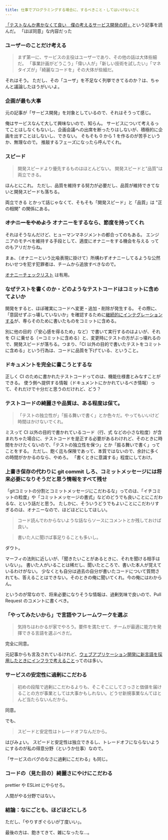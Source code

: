 ```yaml
---
title: 仕事でプログラミングする場合に、するべきこと・してはいけないこと
---
```


[「テストなんか書かなくて良い　僕の考えるサービス開発の肝」](http://mosa-siru.hatenablog.com/entry/2016/03/06/173930#%E3%82%B5%E3%83%BC%E3%83%93%E3%82%B9%E3%81%AE%E5%AE%89%E5%AE%9A%E6%80%A7%E3%81%AB%E9%81%8E%E5%89%B0%E3%81%AB%E3%81%93%E3%81%A0%E3%82%8F%E3%82%8B)という記事を読んだ。
「ほぼ同意」な内容だった

### ユーザーのことだけ考える

> まず第一に、サービスの主役はユーザーであり、その他の話は大体些細だ。
> 「事業計画がどうこう」「偉い人が」「新しい技術を試したい」「マネタイズが」「綺麗なコードを」その大体が些細だ。

それはそう。
ただし、その「ユーザ」を不足なく列挙できてるのか？は、ちゃんと議論したほうがいいよ。

### 企画が最も大事

元の記事が「サービス開発」を対象としているので、それはそうって感じ。

俺はサービスなんて大して興味ないので、知らん。
サービスについて考えるってことはしなくもないし、企画会議への出席を断ったりはしないが、積極的に企画を出すことはしないし、できない。
そもそも 0 から 1 を作るのが苦手というか、無理なので。
推敲するフェーズになったら呼んでくれ。

### スピード

> 開発スピードより優先するものはほとんどない。
> 開発スピードと"品質"は両立できる。

ほんとにこれ。
ただし、品質を維持する努力が必要だし、品質が維持できてないと開発スピードも落ちる。

両立できる とかって話じゃなくて、そもそも「開発スピード」と「品質」は "正の相関" の関係にある。

### ~~オナニーをやめよう~~ オナニーをするなら、節度を持ってくれ

それはそうなんだけど、ヒューマンマネジメントの都合ってのもある。
エンジニアのモチベを維持する手段として、適度にオナニーをする機会を与える ってのもアリだからね。

まぁ、（オナニーという比喩表現に掛けて）所構わずオナニーしてるような公然わいせつを犯す犯罪者は、チームから追放すべきなので。

[オナニーチェックリスト](http://mosa-siru.hatenablog.com/entry/2016/03/06/173930#%E3%82%AA%E3%83%8A%E3%83%8B%E3%83%BC%E3%83%81%E3%82%A7%E3%83%83%E3%82%AF%E3%83%AA%E3%82%B9%E3%83%88) は有用。

### なぜテストを書くのか・どのようなテストコードはコミットに含めてよいか

開発をすると、ほぼ確実にコードへ変更・追加・削除が発生する。
その際に、「意図せずぶっ壊していないか」を確認するために[継続的にインテグレーションする](https://ja.wikipedia.org/wiki/%E7%B6%99%E7%B6%9A%E7%9A%84%E3%82%A4%E3%83%B3%E3%83%86%E3%82%B0%E3%83%AC%E3%83%BC%E3%82%B7%E3%83%A7%E3%83%B3)が、専らそのために書いたものをコミットに含める。

別に他の目的（「安心感を得るため」など）で書いて実行するのはよいが、それを CI に乗せる（＝コミットに含める）と、変更時にテストの方がぶっ壊れるので、開発スピードが落ちる。つまり、「CI 以外の目的で書いたテストをコミットに含める」という行為は、コードに品質を下げている、ということ。

### ドキュメントを完全に書こうとするな

正しく CI のために書かれたテストコードってのは、機能仕様書とみなすことができる。
使う側へ提供する情報（ドキュメントにかかれているべき情報）って、それだけで十分だと思うのだけれど、どう？

### テストコードの綺麗さや品質は、ある程度は保て。

> 「テストの独立性が」「振る舞いで書く」とか色々だ。やってもいいけど時間はかけないでくれ。

ミスって CI 以外の目的で書かれているコード（行、式 などの小さな粒度）が含まれちゃた場合に、テストコードを是正する必要があるわけれど、そのときに時間をかけたくないので、「テストの独立性を保つ」とか「振る舞いで書く」ってことをする。
ただし、飽く迄も保険であって、本質ではないので、余計に多くの時間がかかるのなら、やめろ。
「書くときに意識する」程度にしておけ。

### 上書き保存の代わりに git commit しろ、コミットメッセージには将来必要になりそうだと思う情報をすべて残せ

「gitコミットの分割とコミットメッセージにこだわるな」ってのは、「イチコミットの粒度」や「コミットメッセージの書式」などのどうでも良いことにこだわるな、という話だと思う。
たしかに、そういうどうでもよいことにこだわリすぎるのは、オナニーなので、ほどほどにしてほしい。

> コード読んでわからないような話ならソースにコメントとか残しておけば良い。

> 書いた人に聞けば事足りることも多いし。

ダウト。

マーフィの法則に近しいが、「聞きたいことがあるときに、それを聞ける相手はいない」。
書いた人がいることは稀だし、聞いたところで、書いた本人が覚えているわけがない。
少なくとも自分は過去の自分が書いたコードについて質問されても、答えることはできない。そのときの俺に聞いてくれ。今の俺にはわからん。

というのが常なので、将来必要になりそうな情報は、過剰気味で良いので、Pull Request のコメントに書くべき。

### 「やってみたいから」で言語やフレームワークを選ぶ

> 気持ちはわかるが家でやろう。要件を満たせて、チームが最適に能力を発揮できる言語を選ぶべきだ。

完全に同意。

元記事からも言及されているけれど、[ウェブアプリケーション開発に新言語を採用したときにインフラで考えること](https://blog.yuuk.io/entry/infra-for-newlang)ってのは多い。

### サービスの安定性に過剰にこだわる

> 初めの段階で過剰にこだわるよりも、そこそこにしてさっさと価値を届けることの方が事業としては大事かもしれない。どうせ新規事業なんてほとんど当たらないんだから。

同意。

でも、

> スピードと安定性はトレードオフなんだから。

はびみょい。
スピードと安定性は独立できるし、トレードオフにならないようにするのが私の得意分野（というか仕事）なので。

「サービスのバグのなさに過剰にこだわる」も同じ。

### コードの（見た目の）綺麗さにやけにこだわる

prettier や ESLint にやらせろ。

人間がやる分野ではない。

### 結論：なにごとも、ほどほどにしろ

ただし、「やりすぎぐらいが丁度いい」。

最後の方は、飽きてきて、雑になったな…。

